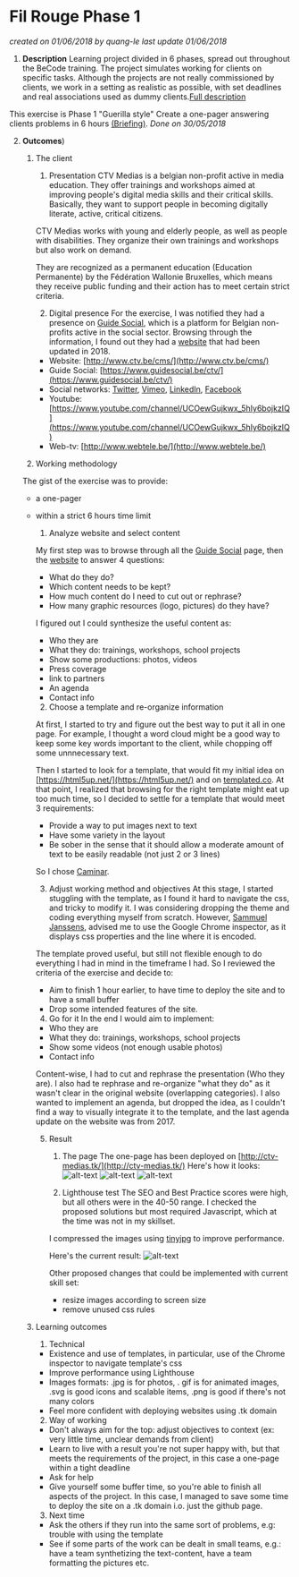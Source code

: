 # Fil Rouge Phase 1
*created on 01/06/2018 by quang-le*
*last update 01/06/2018*

1. **Description**
Learning project divided in 6 phases, spread out throughout the BeCode training. The project simulates working for clients on specific tasks. Although the projects are not really commissioned by clients, we work in a setting as realistic as possible, with set deadlines and real associations used as dummy clients.[Full description](https://github.com/becodeorg/lovelace-2/tree/master/Projects/fil-rouge)


This exercise is Phase 1 "Guerilla style"
 Create a one-pager answering clients problems in 6 hours [(Briefing)](https://github.com/becodeorg/lovelace-2/blob/master/Projects/fil-rouge/phase-1.md). *Done on 30/05/2018* 

2. **Outcomes**)
 
    1. The client

        1. Presentation
        CTV Medias is a belgian non-profit active in media education. They offer trainings and workshops aimed at improving people's digital media skills and their critical skills. Basically, they want to support people in becoming digitally literate, active, critical citizens.

        CTV Medias works with young and elderly people, as well as people with disabilities. They organize their own trainings and workshops but also work on demand.

        They are recognized as a permanent education (Education Permanente) by the Fédération Wallonie Bruxelles, which means they receive public funding and their action has to meet certain strict criteria.

        2. Digital presence
        For the exercise, I was notified they had a presence on [Guide Social](https://www.guidesocial.be/ctv/), which is a platform for Belgian non-profits active in the social sector. 
        Browsing through the information, I found out they had a [website](http://www.ctv.be/cms/) that had been updated in 2018.

        * Website: [http://www.ctv.be/cms/](http://www.ctv.be/cms/)
        * Guide Social: [https://www.guidesocial.be/ctv/](https://www.guidesocial.be/ctv/)
        * Social networks: [Twitter](https://twitter.com/ctvmedias), [Vimeo](https://vimeo.com/ctvmedias), [LinkedIn](https://www.linkedin.com/in/ctvmedias/), [Facebook](https://www.facebook.com/pages/CTV-M%C3%A9dias/478169852230983?fref=ts)
        * Youtube: [https://www.youtube.com/channel/UCOewGujkwx_5hIy6bojkzIQ](https://www.youtube.com/channel/UCOewGujkwx_5hIy6bojkzIQ)
        * Web-tv: [http://www.webtele.be/](http://www.webtele.be/)

    2. Working methodology
  
    The gist of the exercise was to provide:
    * a one-pager
    * within a strict 6 hours time limit

        1. Analyze website and select content

        My first step was to browse through all the [Guide Social](https://www.guidesocial.be/ctv/) page, then the [website](http://www.ctv.be/cms/) to answer 4 questions:
        * What do they do?
        * Which content needs to be kept?
        * How much content do I need to cut out or rephrase?
        * How many graphic resources (logo, pictures) do they have?

        I figured out I could synthesize the useful content as:
        * Who they are
        * What they do: trainings, workshops, school projects
        * Show some productions: photos, videos
        * Press coverage
        * link to partners
        * An agenda
        * Contact info

        2. Choose a template and re-organize information

        At first, I started to try and figure out the best way to put it all in one page. For example, I thought a word cloud might be a good way to keep some key words important to the client, while chopping off some unnnecessary text.

        Then I started to look for a template, that would fit my initial idea on [https://html5up.net/](https://html5up.net/) and on [templated.co](https://templated.co/). At that point, I realized that browsing for the right template might eat up too much time, so I decided to settle for a template that would meet 3 requirements:
        - Provide a way to put images next to text
        - Have some variety in the layout
        - Be sober in the sense that it should allow a moderate amount of text to be easily readable (not just 2 or 3 lines)

        So I chose [Caminar](https://templated.co/caminar). 

        3. Adjust working method and objectives
        At this stage, I started stuggling with the template, as I found it hard to navigate the css, and tricky to modify it. I was considering dropping the theme and coding everything myself from scratch. However, [Sammuel Janssens](https://github.com/SammuelJ), advised me to use the Google Chrome inspector, as it displays css properties and the line where it is encoded.

        The template proved useful, but still not flexible enough to do everything I had in mind in the timeframe I had. So I reviewed the criteria of the exercise and decide to:
        - Aim to finish 1 hour earlier, to have time to deploy the site and to have a small buffer
        - Drop some intended features of the site.

        4. Go for it
        In the end I would aim to implement:
        * Who they are
        * What they do: trainings, workshops, school projects
        * Show some videos (not enough usable photos)
        * Contact info

        Content-wise, I had to cut and rephrase the presentation (Who they are). I also had te rephrase and re-organize "what they do" as it wasn't clear in the original website (overlapping categories). I also wanted to implement an agenda, but dropped the idea, as I couldn't find a way to visually integrate it to the template, and the last agenda update on the website was from 2017.

        5. Result

            1. The page
            The one-page has been deployed on [http://ctv-medias.tk/](http://ctv-medias.tk/)
            Here's how it looks:
            ![alt-text](https://github.com/quang-le/filrouge-0-guerilla/blob/master/prntscrn/Capture%20du%202018-06-01%2011-31-01.png)
            ![alt-text](https://github.com/quang-le/filrouge-0-guerilla/blob/master/prntscrn/Capture%20du%202018-06-01%2011-31-16.png)
            ![alt-text](https://github.com/quang-le/filrouge-0-guerilla/blob/master/prntscrn/Capture%20du%202018-06-01%2011-31-27.png) 

            2. Lighthouse test 
            The SEO and Best Practice scores were high, but all others were in the 40-50 range. I checked the proposed solutions but most required Javascript, which at the time was not in my skillset. 

            I compressed the images using [tinyjpg](https://tinyjpg.com/) to improve performance.

            Here's the current result:
            ![alt-text](https://github.com/quang-le/filrouge-0-guerilla/blob/master/prntscrn/Capture%20du%202018-06-01%2011-54-19.png)

            Other proposed changes that could be implemented with current skill set:
            - resize images according to screen size
            - remove unused css rules


    3. Learning outcomes

        1. Technical

        * Existence and use of templates, in particular, use of the Chrome inspector to navigate template's css
        * Improve performance using Lighthouse
        * Images formats: .jpg is for photos, . gif is for animated images, .svg is good icons and scalable items, .png is good if there's not many colors
        * Feel more confident with deploying websites using .tk domain

        2. Way of working

        * Don't always aim for the top: adjust objectives to context (ex: very little time, unclear demands from client)
        * Learn to live with a result you're not super happy with, but that meets the requirements of the project, in this case a one-page within a tight deadline
        * Ask for help
        * Give yourself some buffer time, so you're able to finish all aspects of the project. In this case, I managed to save some time to deploy the site on a .tk domain i.o. just the github page.

        3. Next time
        * Ask the others if they run into the same sort of problems, e.g: trouble with using the template
        * See if some parts of the work can be dealt in small teams, e.g.: have a team synthetizing the text-content, have a team formatting the pictures etc.
